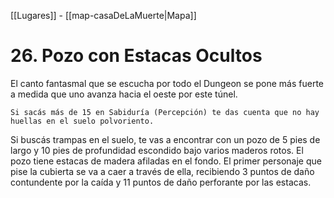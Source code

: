 [[Lugares]]  -  [[map-casaDeLaMuerte|Mapa]]

# 26. Pozo con Estacas Ocultos

El canto fantasmal que se escucha por todo el Dungeon se pone más fuerte a medida que uno avanza hacia el oeste por este túnel. 

```ad-note
Si sacás más de 15 en Sabiduría (Percepción) te das cuenta que no hay huellas en el suelo polvoriento.
```

Si buscás trampas en el suelo, te vas a encontrar con un pozo de 5 pies de largo y 10 pies de profundidad escondido bajo varios maderos rotos. El pozo tiene estacas de madera afiladas en el fondo. El primer personaje que pise la cubierta se va a caer a través de ella, recibiendo 3 puntos de daño contundente por la caída y 11 puntos de daño perforante por las estacas.
